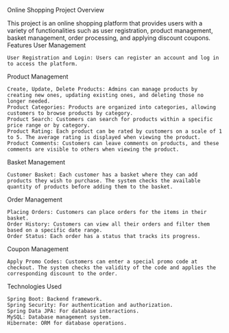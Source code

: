 Online Shopping Project
Overview

This project is an online shopping platform that provides users with a variety of functionalities such as user registration, product management, basket management, order processing, and applying discount coupons.
Features
User Management

    User Registration and Login: Users can register an account and log in to access the platform.

Product Management

    Create, Update, Delete Products: Admins can manage products by creating new ones, updating existing ones, and deleting those no longer needed.
    Product Categories: Products are organized into categories, allowing customers to browse products by category.
    Product Search: Customers can search for products within a specific price range or by category.
    Product Rating: Each product can be rated by customers on a scale of 1 to 5. The average rating is displayed when viewing the product.
    Product Comments: Customers can leave comments on products, and these comments are visible to others when viewing the product.

Basket Management

    Customer Basket: Each customer has a basket where they can add products they wish to purchase. The system checks the available quantity of products before adding them to the basket.

Order Management

    Placing Orders: Customers can place orders for the items in their basket.
    Order History: Customers can view all their orders and filter them based on a specific date range.
    Order Status: Each order has a status that tracks its progress.

Coupon Management

    Apply Promo Codes: Customers can enter a special promo code at checkout. The system checks the validity of the code and applies the corresponding discount to the order.

Technologies Used

    Spring Boot: Backend framework.
    Spring Security: For authentication and authorization.
    Spring Data JPA: For database interactions.
    MySQL: Database management system.
    Hibernate: ORM for database operations.
